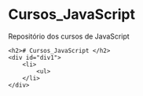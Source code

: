 # Cursos_JavaScript
Repositório dos cursos de JavaScript

<!DOCTYPE html>
<html lang="en">
<head>
    <meta charset="UTF-8">
</head>
<body>

    <h2># Cursos_JavaScript </h2>
    <div id="div1">
        <li>
            <ul> 
        </li>
    </div>
    
</body>
</html>